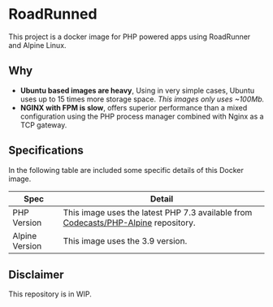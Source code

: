 # RoadRunned

This project is a docker image for PHP powered apps using RoadRunner and Alpine Linux.

## Why

- **Ubuntu based images are heavy**, Using in very simple cases, Ubuntu uses up to 15 times more storage space. _This images only uses ~100Mb._
- **NGINX with FPM is slow**, offers superior performance than a mixed configuration using the PHP process manager combined with Nginx as a TCP gateway.

## Specifications

In the following table are included some specific details of this Docker image.

|Spec|Detail|
|---|---|
|PHP Version|This image uses the latest PHP 7.3 available from [Codecasts/PHP-Alpine](https://github.com/codecasts/php-alpine) repository.|
|Alpine Version|This image uses the 3.9 version.|

## Disclaimer

This repository is in WIP. 
